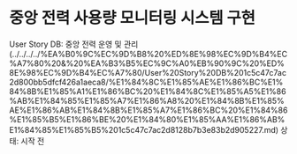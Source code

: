 # 중앙 전력 사용량 모니터링 시스템 구현

User Story DB: 중앙 전력 운영 및 관리 (../../../../%EA%B0%9C%EC%9D%B8%20%ED%8E%98%EC%9D%B4%EC%A7%80%20&%20%EA%B3%B5%EC%9C%A0%EB%90%9C%20%ED%8E%98%EC%9D%B4%EC%A7%80/User%20Story%20DB%201c5c47c7ac2d800bb5dfcf426a1aeca8/%E1%84%8C%E1%85%AE%E1%86%BC%E1%84%8B%E1%85%A1%E1%86%BC%20%E1%84%8C%E1%85%A5%E1%86%AB%E1%84%85%E1%85%A7%E1%86%A8%20%E1%84%8B%E1%85%AE%E1%86%AB%E1%84%8B%E1%85%A7%E1%86%BC%20%E1%84%86%E1%85%B5%E1%86%BE%20%E1%84%80%E1%85%AA%E1%86%AB%E1%84%85%E1%85%B5%201c5c47c7ac2d8128b7b3e83b2d905227.md)
상태: 시작 전